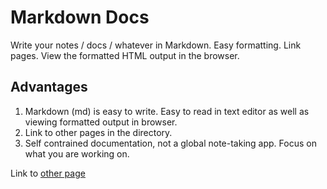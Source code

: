 # Markdown Docs

Write your notes / docs / whatever in Markdown. Easy formatting. Link pages. View the formatted HTML output in the browser.

## Advantages
1. Markdown (md) is easy to write. Easy to read in text editor as well as viewing formatted output in browser.
2. Link to other pages in the directory.
3. Self contrained documentation, not a global note-taking app. Focus on what you are working on.

Link to [other page](otherPage.md)

